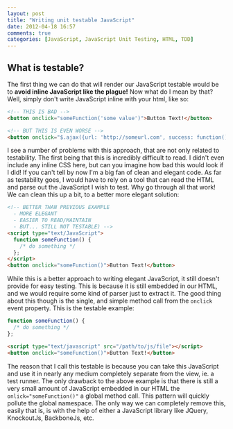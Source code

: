 ```yaml
---
layout: post
title: "Writing unit testable JavaScript"
date: 2012-04-18 16:57
comments: true
categories: [JavaScript, JavaScript Unit Testing, HTML, TDD]
---
```


What is testable?
-----------------

The first thing we can do that will render our JavaScript testable would be to **avoid inline JavaScript like the plague!** Now what do I mean by that? Well, simply don't write JavaScript inline with your html, like so:

``` html
<!-- THIS IS BAD -->
<button onclick="someFunction('some value')">Button Text!</button>

<!-- BUT THIS IS EVEN WORSE -->
<button onclick="$.ajax({url: 'http://someurl.com', success: function(){/* do something */}})">Button Text!</button>
```

I see a number of problems with this approach, that are not only related to testability. The first being that this is incredibly difficult to read. I didn't even include any inline CSS here, but can you imagine how bad this would look if I did! If you can't tell by now I'm a big fan of clean and elegant code. As far as testability goes, I would have to rely on a tool that can read the HTML and parse out the JavaScript I wish to test. Why go through all that work! We can clean this up a bit, to a better more elegant solution:

``` html
<!-- BETTER THAN PREVIOUS EXAMPLE
  - MORE ELEGANT
  - EASIER TO READ/MAINTAIN
  - BUT... STILL NOT TESTABLE) -->
<script type="text/JavaScript">
  function someFunction() {
    /* do something */
  };
</script>
<button onclick="someFunction()">Button Text!</button>
```

While this is a better approach to writing elegant JavaScript, it still doesn't provide for easy testing. This is because it is still embedded in our HTML, and we would require some kind of parser just to extract it. The good thing about this though is the single, and simple method call from the `onclick` event property. This is the testable example:

``` javascript
function someFunction() {
  /* do something */
};
```

``` html
<script type="text/javascript" src="/path/to/js/file"></script>
<button onclick="someFunction()">Button Text!</button>
```

The reason that I call this testable is because you can take this JavaScript and use it in nearly any medium completely separate from the view, ie. a test runner. The only drawback to the above example is that there is still a very small amount of JavaScript embedded in our HTML the `onlick="someFunction()"` a global method call. This pattern will quickly pollute the global namespace. The only way we can completely remove this, easily that is, is with the help of either a JavaScript library like JQuery, KnockoutJs, BackboneJs, etc.

